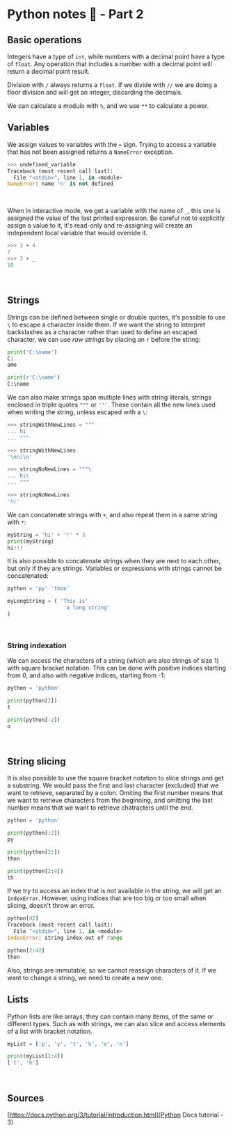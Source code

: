 # Python notes 🐍 - Part 2

## Basic operations

Integers have a type of `int`, while numbers with a decimal point have a type of `float`.
Any operation that includes a number with a decimal point will return a decimal point result.

Division with `/` always returns a `float`. If we divide with `//` we are doing a floor division and will get an 
integer, discarding the decimals.

We can calculate a modulo with `%`, and we use `**` to calculate a power.
<br/>

## Variables

We assign values to variables with the `=` sign.
Trying to access a variable that has not been assigned returns a `NameError` exception.

```python
>>> undefined_variable
Traceback (most recent call last):
  File "<stdin>", line 1, in <module>
NameError: name 'n' is not defined
```
<br/>

When in interactive mode, we get a variable with the name of `_`, this one is assigned the value of the last 
printed expression. Be careful not to explicitly assign a value to it, it's read-only and re-assigning will 
create an independent local variable that would override it.

```python
>>> 3 + 4
7
>>> 3 + _
10
```
<br/>

## Strings

Strings can be defined between single or double quotes, it's possible to use `\` to escape a character inside them.
If we want the string to interpret backslashes as a character rather than used to define an escaped character, we can
use _raw strings_ by placing an `r` before the string:

```python
print('C:\name')
C:
ame

print(r'C:\name')
C:\name
```

We can also make strings span multiple lines with string literals, strings enclosed in triple quotes `"""` or `'''`.
These contain all the new lines used when writing the string, unless escaped with a `\`:

```python
>>> stringWithNewLines = """
... hi
... """

>>> stringWithNewLines
'\nhi\n'

>>> stringNoNewLines = """\
... hi\
... """

>>> stringNoNewLines
'hi'
```

We can concatenate strings with `+`, and also repeat them in a same string with `*`:

```python
myString = 'hi' + '!' * 3
print(myString)
hi!!!
```

It is also possible to concatenate strings when they are next to each other, but only if they are strings.
Variables or expressions with strings cannot be concatenated:

```python
python = 'py' 'thon'

myLongString = ( 'This is'
                  'a long string'
)
```
<br/>

### String indexation

We can access the characters of a string (which are also strings of size 1) with square bracket notation.
This can be done with positive indices starting from 0, and also with negative indices, starting from -1:

```python
python = 'python'

print(python[2])
t

print(python[-2])
o
```
<br/>

## String slicing

It is also possible to use the square bracket notation to slice strings and get a substring.
We would pass the first and last character (excluded) that we want to retrieve, separated by a colon.
Omiting the first number means that we want to retrieve characters from the beginning, and omitting the
last number means that we want to retrieve chatracters until the end.

```python
python = 'python'

print(python[:2])
py

print(python[2:])
thon

print(python[2:4])
th
```

If we try to access an index that is not available in the string, we will get an `IndexError`. However, using
indices that are too big or too small when slicing, doesn't throw an error.

```python
python[42]
Traceback (most recent call last):
  File "<stdin>", line 1, in <module>
IndexError: string index out of range

python[2:42]
thon
```

Also, strings are immutable, so we cannot reassign characters of it. If we want to change a string, we need to
create a new one.
<br/>

## Lists

Python lists are like arrays, they can contain many items, of the same or different types.
Such as with strings, we can also slice and access elements of a list with bracket notation.

```python
myList = ['p', 'y', 't', 'h', 'o', 'n']

print(myList[2:4])
['t', 'h']
```
<br/>

## Sources
[https://docs.python.org/3/tutorial/introduction.html](Python Docs tutorial - 3)